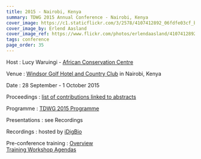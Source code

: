 ```yaml
---
title: 2015 - Nairobi, Kenya
summary: TDWG 2015 Annual Conference - Nairobi, Kenya
cover_image: https://c1.staticflickr.com/3/2578/4107412892_06fdfe03cf_b.jpg
cover_image_by: Erlend Aasland
cover_image_ref: https://www.flickr.com/photos/erlendaasland/4107412892
tags: conference
page_order: 35
---
```


Host
: Lucy Waruingi - [African Conservation Centre](http://www.accafrica.org/)

Venue
: [Windsor Golf Hotel and Country Club](http://www.windsorgolfresort.com/) in Nairobi, Kenya

Date
: 28 September - 1 October 2015

Proceedings
: [list of contributions linked to abstracts](https://mbgocs.mobot.org/index.php/tdwg/2015/schedConf/presentations)

Programme
: [TDWG 2015 Programme](https://static.tdwg.org/conferences/2015/tdwg_2015_programme.pdf)

Presentations
: see Recordings

Recordings
: hosted by [iDigBio](https://www.idigbio.org/wiki/index.php/TDWG_2015_Annual_Conference)

Pre-conference training
: [Overview](https://static.tdwg.org/conferences/2015/2015_TDWG_Pre-Conference_Training.pdf) <br /> [Training Workshop Agendas](https://static.tdwg.org/conferences/2015/2015_Pre_TDWG_Training_Workshop_Agendas.pdf)

